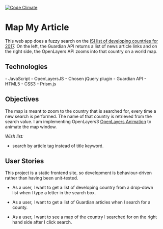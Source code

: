 [![Code Climate](https://codeclimate.com/github/globalavocado/map-my-article/badges/gpa.svg)](https://codeclimate.com/github/globalavocado/map-my-article)

<h1>Map My Article</h1>

This web app does a fuzzy search on the <a href="https://www.isi-web.org/index.php/resources/developing-countries">ISI list of developing countries for 2017</a>. On the left, the Guardian API returns a list of news article links and on the right side, the OpenLayers API zooms into that country on a world map.

<h2>Technologies</h2>
- JavaScript
- OpenLayersJS
- Chosen jQuery plugin
- Guardian API
- HTML5
- CSS3
- Prism.js

<h2>Objectives</h2>

The map is meant to zoom to the country that is searched for, every time a new search is performed. The name of that country is retrieved from the search value. I am implementing OpenLayers3 <a href="http://openlayers.org/en/v3.4.0/examples/animation.html">OpenLayers Animation</a> to animate the map window.

_Wish list:_
- search by article tag instead of title keyword.

<h2>User Stories</h2>

This project is a static frontend site, so development is behaviour-driven rather than having been unit-tested.

- As a user, I want to get a list of developing country from a drop-down list when I type a letter in the search box.

- As a user, I want to get a list of Guardian articles when I search for a county.

- As a user, I want to see a map of the country I searched for on the right hand side after I click search.














